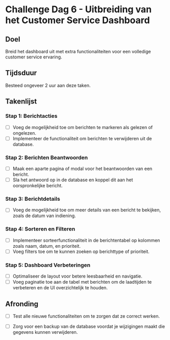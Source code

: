 # Challenge Dag 6 - Uitbreiding van het Customer Service Dashboard

## Doel
Breid het dashboard uit met extra functionaliteiten voor een volledige customer service ervaring.

## Tijdsduur
Besteed ongeveer 2 uur aan deze taken.

## Takenlijst

### Stap 1: Berichtacties
- [ ] Voeg de mogelijkheid toe om berichten te markeren als gelezen of ongelezen.
- [ ] Implementeer de functionaliteit om berichten te verwijderen uit de database.

### Stap 2: Berichten Beantwoorden
- [ ] Maak een aparte pagina of modal voor het beantwoorden van een bericht.
- [ ] Sla het antwoord op in de database en koppel dit aan het oorspronkelijke bericht.

### Stap 3: Berichtdetails
- [ ] Voeg de mogelijkheid toe om meer details van een bericht te bekijken, zoals de datum van indiening.

### Stap 4: Sorteren en Filteren
- [ ] Implementeer sorteerfunctionaliteit in de berichtentabel op kolommen zoals naam, datum, en prioriteit.
- [ ] Voeg filters toe om te kunnen zoeken op berichttype of prioriteit.

### Stap 5: Dashboard Verbeteringen
- [ ] Optimaliseer de layout voor betere leesbaarheid en navigatie.
- [ ] Voeg paginatie toe aan de tabel met berichten om de laadtijden te verbeteren en de UI overzichtelijk te houden.

## Afronding
- [ ] Test alle nieuwe functionaliteiten om te zorgen dat ze correct werken.
- [ ] Zorg voor een backup van de database voordat je wijzigingen maakt die gegevens kunnen verwijderen.

